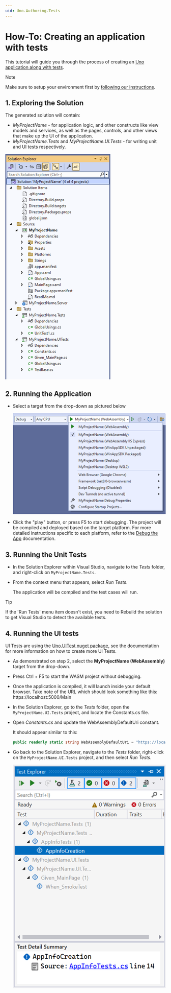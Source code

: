 ```yaml
---
uid: Uno.Authoring.Tests
---
```

# How-To: Creating an application with tests

This tutorial will guide you through the process of creating an [Uno application along with tests](xref:Uno.GettingStarted.UsingWizard#10-testing).

> [!NOTE]
> Make sure to setup your environment first by [following our instructions](xref:Uno.GetStarted.vs2022).
  
## 1. Exploring the Solution

The generated solution will contain:

* *MyProjectName* - for application logic, and other constructs like view models and services, as well as the pages, controls, and other views that make up the UI of the application.
* *MyProjectName.Tests* and *MyProjectName.UI.Tests* - for writing unit and UI tests respectively.

![The structure of the generated solution](Assets/ProjectStructure-Tests-min.png)

## 2. Running the Application

* Select a target from the drop-down as pictured below

    ![A screenshot of the generated targets](Assets/GeneratedTargets-min.png)

* Click the "play" button, or press F5 to start debugging. The project will be compiled and deployed based on the target platform. For more detailed instructions specific to each platform, refer to the [Debug the App](xref:Uno.GettingStarted.CreateAnApp.VS2022#debug-the-app) documentation.

## 3. Running the Unit Tests

* In the Solution Explorer within Visual Studio, navigate to the *Tests* folder, and right-click on `MyProjectName.Tests`.

* From the context menu that appears, select *Run Tests*.

   The application will be compiled and the test cases will run.

> [!TIP]
> If the 'Run Tests' menu item doesn't exist, you need to Rebuild the solution to get Visual Studio to detect the available tests.

## 4. Running the UI tests

UI Tests are using the [Uno.UITest nuget package](xref:Uno.UITest.GetStarted), see the documentation for more information on how to create more UI Tests.

* As demonstrated on step 2, select the **MyProjectName (WebAssembly)** target from the drop-down.

* Press Ctrl + F5 to start the WASM project without debugging.

* Once the application is compiled, it will launch inside your default browser. Take note of the URL which should look something like this: https://localhost:5000/Main

* In the Solution Explorer, go to the *Tests* folder, open the `MyProjectName.UI.Tests` project, and locate the Constants.cs file.

* Open *Constants.cs* and update the WebAssemblyDefaultUri constant.

    It should appear similar to this:

    ```cs
    public readonly static string WebAssemblyDefaultUri = "https://localhost:5000/";
    ```

* Go back to the Solution Explorer, navigate to the *Tests* folder, right-click on the `MyProjectName.UI.Tests` project, and then select *Run Tests*.

    ![Test Explorer in VS](Assets/TestExplorer-min.png)
